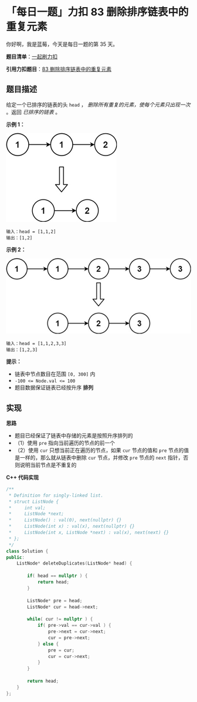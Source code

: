 # 「每日一题」力扣 83 删除排序链表中的重复元素

你好啊，我是蓝莓，今天是每日一题的第 35 天。

**题目清单**：[一起刷力扣](https://blueberry-universe.cn/lc/index.html)

**引用力扣题目**：[83 删除排序链表中的重复元素](https://leetcode.cn/problems/remove-duplicates-from-sorted-list/description/)





## 题目描述

给定一个已排序的链表的头 `head` ， *删除所有重复的元素，使每个元素只出现一次* 。返回 *已排序的链表* 。

 

**示例 1：**

![img](content.assets/list1.jpg)

```
输入：head = [1,1,2]
输出：[1,2]
```

**示例 2：**

![img](content.assets/list2.jpg)

```
输入：head = [1,1,2,3,3]
输出：[1,2,3]
```

 

**提示：**

- 链表中节点数目在范围 `[0, 300]` 内
- `-100 <= Node.val <= 100`
- 题目数据保证链表已经按升序 **排列**





## 实现

**思路**

- 题目已经保证了链表中存储的元素是按照升序排列的
- （1）使用 `pre` 指向当前遍历的节点的前一个
- （2）使用 `cur` 只想当前正在遍历的节点，如果 `cur` 节点的值和 `pre` 节点的值是一样的，那么就从链表中删除 `cur` 节点，并修改 `pre` 节点的 `next` 指针，否则说明当前节点是不重复的





**C++ 代码实现**

```c++
/**
 * Definition for singly-linked list.
 * struct ListNode {
 *     int val;
 *     ListNode *next;
 *     ListNode() : val(0), next(nullptr) {}
 *     ListNode(int x) : val(x), next(nullptr) {}
 *     ListNode(int x, ListNode *next) : val(x), next(next) {}
 * };
 */
class Solution {
public:
    ListNode* deleteDuplicates(ListNode* head) {

        if( head == nullptr ) {
            return head;
        }

        ListNode* pre = head;
        ListNode* cur = head->next;

        while( cur != nullptr ) {
            if( pre->val == cur->val ) {
                pre->next = cur->next;
                cur = pre->next;
            } else {
                pre = cur;
                cur = cur->next;
            }
        }

        return head;
    }
};
```

